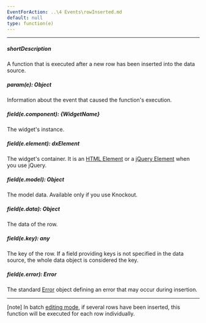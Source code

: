 ```yaml
---
EventForAction: ..\4 Events\rowInserted.md
default: null
type: function(e)
---
```

---
##### shortDescription
A function that is executed after a new row has been inserted into the data source.

##### param(e): Object
Information about the event that caused the function's execution.

##### field(e.component): {WidgetName}
The widget's instance.

##### field(e.element): dxElement
The widget's container. It is an [HTML Element](https://developer.mozilla.org/en-US/docs/Web/API/HTMLElement) or a [jQuery Element](https://api.jquery.com/Types/#jQuery) when you use jQuery.

##### field(e.model): Object
The model data. Available only if you use Knockout.

##### field(e.data): Object
The data of the row.

##### field(e.key): any
The key of the row. If a field providing keys is not specified in the data source, the whole data object is considered the key.

##### field(e.error): Error
The standard [Error](https://developer.mozilla.org/en-US/docs/Web/JavaScript/Reference/Global_Objects/Error) object defining an error that may occur during insertion.

---
[note] In batch [editing mode](/api-reference/10%20UI%20Widgets/GridBase/1%20Configuration/editing/mode.md '{basewidgetpath}/Configuration/editing/#mode'), if several rows have been inserted, this function will be executed for each row individually.